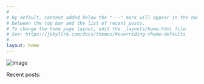 ```yaml
---
#
# By default, content added below the "---" mark will appear in the home page
# between the top bar and the list of recent posts.
# To change the home page layout, edit the _layouts/home.html file.
# See: https://jekyllrb.com/docs/themes/#overriding-theme-defaults
#
layout: home
---
```


![image](https://raw.githubusercontent.com/RCmags/rcmags.github.io/main/img/site_banner.jpg)

Recent posts:
